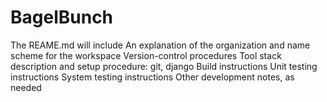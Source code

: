 # BagelBunch

The REAME.md will include
An explanation of the organization and name scheme for the workspace
Version-control procedures
Tool stack description and setup procedure: git, django
Build instructions
Unit testing instructions
System testing instructions
Other development notes, as needed

